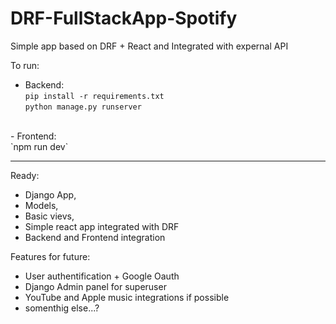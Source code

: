 # DRF-FullStackApp-Spotify

Simple app based on DRF + React and Integrated with expernal API

To run:
- Backend: <br>
`pip install -r requirements.txt`          
`python manage.py runserver`
<br>
- Frontend: <br>
`npm run dev`

____________
Ready: 
- Django App, 
- Models, 
- Basic vievs, 
- Simple react app integrated with DRF
- Backend and Frontend integration

Features for future:
- User authentification + Google Oauth
- Django Admin panel for superuser
- YouTube and Apple music integrations if possible
- somenthig else...?
